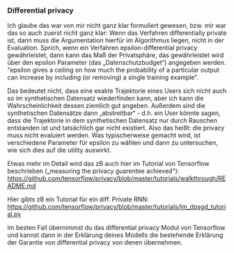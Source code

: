 ### Differential privacy

Ich glaube das war von mir nicht ganz klar formuliert gewesen, bzw. mir war das so auch zuerst nicht ganz klar:
Wenn das Verfahren differentially private ist, dann muss die Argumentation hierfür im Algorithmus liegen, nicht in der Evaluation. Sprich, wenn ein Verfahren epsilon-differential privacy gewährleistet, dann kann das Maß der Privatsphäre, das gewährleistet wird über den epsilon Parameter (das „Datenschutzbudget“) angegeben werden. "epsilon gives a ceiling on how much the probability of a particular output can increase by including (or removing) a single training example“.

Das bedeutet nicht, dass eine exakte Trajektorie eines Users sich nicht auch so im synthetischen Datensatz wiederfinden kann, aber ich kann die Wahrscheinlichkeit dessen ziemlich gut angeben. Außerdem sind die synthetischen Datensätze dann „abstreitbar“ - d.h. ein User könnte sagen, dass die Trajektorie in dem synthetischen Datensatz nur durch Rauschen entstanden ist und tatsächlich gar nicht existiert.
Also das heißt: die privacy muss nicht evaluiert werden. Was typischerweise gemacht wird, ist verschiedene Parameter für epsilon zu wählen und dann zu untersuchen, wie sich dies auf die utility auswirkt.

Etwas mehr im Detail wird das zB auch hier im Tutorial von Tensorflow beschrieben („measuring the privacy guarentee achieved"):
https://github.com/tensorflow/privacy/blob/master/tutorials/walkthrough/README.md

Hier gibts zB ein Tutorial für ein diff. Private RNN: https://github.com/tensorflow/privacy/blob/master/tutorials/lm_dpsgd_tutorial.py

Im besten Fall übernimmst du das differential privacy Modul von Tensorflow und kannst dann in der Erklärung deines Modells die bestehende Erklärung der Garantie von differential privacy von denen übernehmen.
